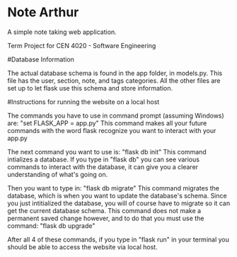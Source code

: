 # Note Arthur

A simple note taking web application.

Term Project for CEN 4020 - Software Engineering

#Database Information

The actual database schema is found in the app folder, in models.py. This file has the user, section, note, and tags categories. All the other files are set up to let flask use this schema and store information.


#Instructions for running the website on a local host

The commands you have to use in command prompt (assuming Windows) are:
      "set FLASK_APP = app.py"
This command makes all your future commands with the word flask recognize you want to interact with your app.py

The next command you want to use is: 
      "flask db init"
This command intializes a database. If you type in "flask db" you can see various commands to interact with the database, it can give you a clearer understanding of what's going on.

Then you want to type in:
      "flask db migrate"
This command migrates the database, which is when you want to update the database's schema. Since you just intitialized the database, you will of course have to migrate so it can get the current database schema. This command does not make a permanent saved change however, and to do that you must use the command:
      "flask db upgrade"
      
After all 4 of these commands, if you type in "flask run" in your terminal you should be able to access the website via local host. 

